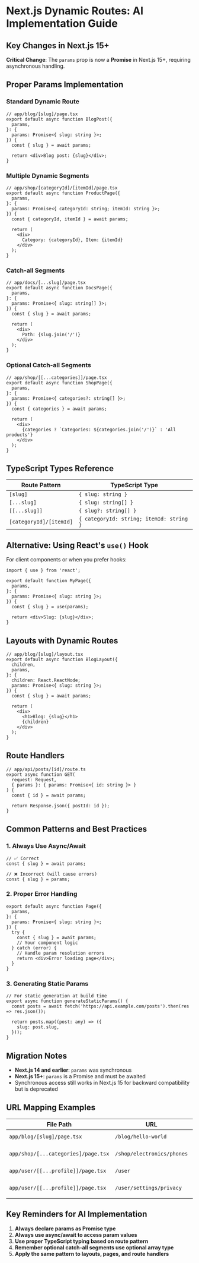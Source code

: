 # Next.js Dynamic Routes: AI Implementation Guide

## Key Changes in Next.js 15+

**Critical Change**: The `params` prop is now a **Promise** in Next.js 15+, requiring asynchronous handling.

## Proper Params Implementation

### Standard Dynamic Route

```tsx
// app/blog/[slug]/page.tsx
export default async function BlogPost({
  params,
}: {
  params: Promise<{ slug: string }>;
}) {
  const { slug } = await params;
  
  return <div>Blog post: {slug}</div>;
}
```

### Multiple Dynamic Segments

```tsx
// app/shop/[categoryId]/[itemId]/page.tsx
export default async function ProductPage({
  params,
}: {
  params: Promise<{ categoryId: string; itemId: string }>;
}) {
  const { categoryId, itemId } = await params;
  
  return (
    <div>
      Category: {categoryId}, Item: {itemId}
    </div>
  );
}
```

### Catch-all Segments

```tsx
// app/docs/[...slug]/page.tsx
export default async function DocsPage({
  params,
}: {
  params: Promise<{ slug: string[] }>;
}) {
  const { slug } = await params;
  
  return (
    <div>
      Path: {slug.join('/')}
    </div>
  );
}
```

### Optional Catch-all Segments

```tsx
// app/shop/[[...categories]]/page.tsx
export default async function ShopPage({
  params,
}: {
  params: Promise<{ categories?: string[] }>;
}) {
  const { categories } = await params;
  
  return (
    <div>
      {categories ? `Categories: ${categories.join('/')}` : 'All products'}
    </div>
  );
}
```

## TypeScript Types Reference

| Route Pattern | TypeScript Type |
|---------------|----------------|
| `[slug]` | `{ slug: string }` |
| `[...slug]` | `{ slug: string[] }` |
| `[[...slug]]` | `{ slug?: string[] }` |
| `[categoryId]/[itemId]` | `{ categoryId: string; itemId: string }` |

## Alternative: Using React's `use()` Hook

For client components or when you prefer hooks:

```tsx
import { use } from 'react';

export default function MyPage({
  params,
}: {
  params: Promise<{ slug: string }>;
}) {
  const { slug } = use(params);
  
  return <div>Slug: {slug}</div>;
}
```

## Layouts with Dynamic Routes

```tsx
// app/blog/[slug]/layout.tsx
export default async function BlogLayout({
  children,
  params,
}: {
  children: React.ReactNode;
  params: Promise<{ slug: string }>;
}) {
  const { slug } = await params;
  
  return (
    <div>
      <h1>Blog: {slug}</h1>
      {children}
    </div>
  );
}
```

## Route Handlers

```tsx
// app/api/posts/[id]/route.ts
export async function GET(
  request: Request,
  { params }: { params: Promise<{ id: string }> }
) {
  const { id } = await params;
  
  return Response.json({ postId: id });
}
```

## Common Patterns and Best Practices

### 1. Always Use Async/Await
```tsx
// ✅ Correct
const { slug } = await params;

// ❌ Incorrect (will cause errors)
const { slug } = params;
```

### 2. Proper Error Handling
```tsx
export default async function Page({
  params,
}: {
  params: Promise<{ slug: string }>;
}) {
  try {
    const { slug } = await params;
    // Your component logic
  } catch (error) {
    // Handle param resolution errors
    return <div>Error loading page</div>;
  }
}
```

### 3. Generating Static Params
```tsx
// For static generation at build time
export async function generateStaticParams() {
  const posts = await fetch('https://api.example.com/posts').then(res => res.json());
  
  return posts.map((post: any) => ({
    slug: post.slug,
  }));
}
```

## Migration Notes

- **Next.js 14 and earlier**: `params` was synchronous
- **Next.js 15+**: `params` is a Promise and must be awaited
- Synchronous access still works in Next.js 15 for backward compatibility but is deprecated

## URL Mapping Examples

| File Path | URL | Params |
|-----------|-----|--------|
| `app/blog/[slug]/page.tsx` | `/blog/hello-world` | `{ slug: 'hello-world' }` |
| `app/shop/[...categories]/page.tsx` | `/shop/electronics/phones` | `{ categories: ['electronics', 'phones'] }` |
| `app/user/[[...profile]]/page.tsx` | `/user` | `{ profile: undefined }` |
| `app/user/[[...profile]]/page.tsx` | `/user/settings/privacy` | `{ profile: ['settings', 'privacy'] }` |

## Key Reminders for AI Implementation

1. **Always declare params as Promise type**
2. **Always use async/await to access param values**
3. **Use proper TypeScript typing based on route pattern**
4. **Remember optional catch-all segments use optional array type**
5. **Apply the same pattern to layouts, pages, and route handlers**